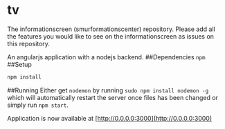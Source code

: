 # tv
The informationscreen (smurformationscenter) repository.
Please add all the features you would like to see on the informationscreen as issues on this repository.

An angularjs application with a nodejs backend.
##Dependencies
`npm`
##Setup
```bash
npm install
```
##Running
Either get `nodemon` by running `sudo npm install nodemon -g` which will automatically restart the server once files has been changed or simply run `npm start`.

Application is now available at [http://0.0.0.0:3000](http://0.0.0.0:3000)
